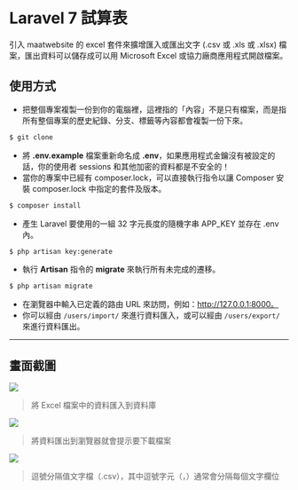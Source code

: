 # Laravel 7 試算表

引入 maatwebsite 的 excel 套件來擴增匯入或匯出文字 (.csv 或 .xls 或 .xlsx) 檔案，匯出資料可以儲存成可以用 Microsoft Excel 或協力廠商應用程式開啟檔案。

## 使用方式
- 把整個專案複製一份到你的電腦裡，這裡指的「內容」不是只有檔案，而是指所有整個專案的歷史紀錄、分支、標籤等內容都會複製一份下來。
```sh
$ git clone
```
- 將 __.env.example__ 檔案重新命名成 __.env__，如果應用程式金鑰沒有被設定的話，你的使用者 sessions 和其他加密的資料都是不安全的！
- 當你的專案中已經有 composer.lock，可以直接執行指令以讓 Composer 安裝 composer.lock 中指定的套件及版本。
```sh
$ composer install
```
- 產⽣ Laravel 要使用的一組 32 字元長度的隨機字串 APP_KEY 並存在 .env 內。
```sh
$ php artisan key:generate
```
- 執行 __Artisan__ 指令的 __migrate__ 來執行所有未完成的遷移。
```sh
$ php artisan migrate
```
- 在瀏覽器中輸入已定義的路由 URL 來訪問，例如：http://127.0.0.1:8000。
- 你可以經由 `/users/import/` 來進行資料匯入，或可以經由 `/users/export/` 來進行資料匯出。

----

## 畫面截圖
![](https://i.imgur.com/0xyV76b.png)
> 將 Excel 檔案中的資料匯入到資料庫

![](https://i.imgur.com/Vll2CxU.png)
> 將資料匯出到瀏覽器就會提示要下載檔案

![](https://i.imgur.com/DMZnTSC.png)
> 逗號分隔值文字檔（.csv），其中逗號字元（，）通常會分隔每個文字欄位
